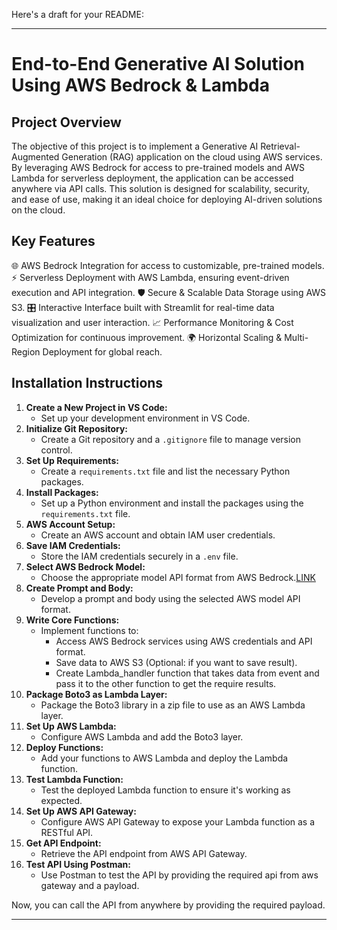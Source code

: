 Here's a draft for your README:

---

# End-to-End Generative AI Solution Using AWS Bedrock & Lambda

## Project Overview

The objective of this project is to implement a Generative AI Retrieval-Augmented Generation (RAG) application on the cloud using AWS services. By leveraging AWS Bedrock for access to pre-trained models and AWS Lambda for serverless deployment, the application can be accessed anywhere via API calls. This solution is designed for scalability, security, and ease of use, making it an ideal choice for deploying AI-driven solutions on the cloud.

## Key Features

🌐 AWS Bedrock Integration for access to customizable, pre-trained models.
⚡ Serverless Deployment with AWS Lambda, ensuring event-driven execution and API integration.
🛡️ Secure & Scalable Data Storage using AWS S3.
🎛️ Interactive Interface built with Streamlit for real-time data visualization and user interaction.
📈 Performance Monitoring & Cost Optimization for continuous improvement.
🌍 Horizontal Scaling & Multi-Region Deployment for global reach.

## Installation Instructions

1. **Create a New Project in VS Code:**
   - Set up your development environment in VS Code.
2. **Initialize Git Repository:**
   - Create a Git repository and a `.gitignore` file to manage version control.
3. **Set Up Requirements:**
   - Create a `requirements.txt` file and list the necessary Python packages.
4. **Install Packages:**
   - Set up a Python environment and install the packages using the `requirements.txt` file.
5. **AWS Account Setup:**
   - Create an AWS account and obtain IAM user credentials.
6. **Save IAM Credentials:**
   - Store the IAM credentials securely in a `.env` file.
7. **Select AWS Bedrock Model:**
   - Choose the appropriate model API format from AWS Bedrock.[LINK](https://docs.aws.amazon.com/bedrock/latest/userguide/model-parameters-meta.html)
8. **Create Prompt and Body:**
   - Develop a prompt and body using the selected AWS model API format.
9. **Write Core Functions:**
   - Implement functions to:
     - Access AWS Bedrock services using AWS credentials and API format.
     - Save data to AWS S3 (Optional: if you want to save result).
     - Create Lambda_handler function that takes data from event and pass it to the other function to get the require results.
10. **Package Boto3 as Lambda Layer:**
    - Package the Boto3 library in a zip file to use as an AWS Lambda layer.
11. **Set Up AWS Lambda:**
    - Configure AWS Lambda and add the Boto3 layer.
12. **Deploy Functions:**
    - Add your functions to AWS Lambda and deploy the Lambda function.
13. **Test Lambda Function:**
    - Test the deployed Lambda function to ensure it's working as expected.
14. **Set Up AWS API Gateway:**
    - Configure AWS API Gateway to expose your Lambda function as a RESTful API.
15. **Get API Endpoint:**
    - Retrieve the API endpoint from AWS API Gateway.
16. **Test API Using Postman:**
    - Use Postman to test the API by providing the required api from aws gateway and a payload.

Now, you can call the API from anywhere by providing the required payload.

---

